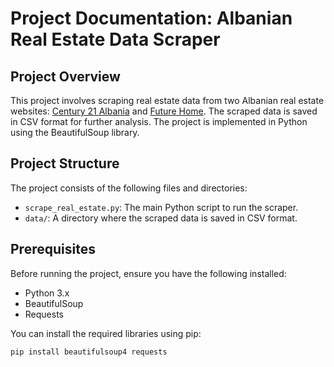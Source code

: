 # Project Documentation: Albanian Real Estate Data Scraper

## Project Overview
This project involves scraping real estate data from two Albanian real estate websites: [Century 21 Albania](https://www.century21albania.com) and [Future Home](https://futurehome.al/). The scraped data is saved in CSV format for further analysis. The project is implemented in Python using the BeautifulSoup library.

## Project Structure
The project consists of the following files and directories:
- `scrape_real_estate.py`: The main Python script to run the scraper.
- `data/`: A directory where the scraped data is saved in CSV format.

## Prerequisites
Before running the project, ensure you have the following installed:
- Python 3.x
- BeautifulSoup
- Requests

You can install the required libraries using pip:
```bash
pip install beautifulsoup4 requests
